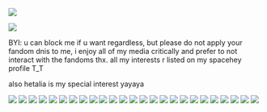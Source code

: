 ![](https://komarev.com/ghpvc/?username=craniotomy&color=red)

![](https://i.pinimg.com/originals/ad/86/1e/ad861e25cd5e28aec6b0896b43d644b2.gif)

BYI: u can block me if u want regardless, but please do not apply your fandom dnis to me, i enjoy all of my media critically and prefer to not interact with the fandoms thx. all my interests r listed on my spacehey profile T_T

also hetalia is my special interest yayaya


![](https://64.media.tumblr.com/b60f77930f2ec2c74cbba8511aaa1702/6f7f642be5f6d7a8-aa/s100x200/7bfddca6daab113b6e7f5142a2dc84cf0f1e0ad7.jpg) ![](https://64.media.tumblr.com/fee2d8e53ef7a1e23dd3b4a3f17c7ec4/86cd396632a5bfd3-3d/s100x200/16256a0051e3aebc9dc153cd455dfe515bba2ab5.pnj) ![](https://64.media.tumblr.com/927c992ab3abb7a390d8c4ce7c12eceb/8c49db604b0f3002-b5/s100x200/4be5f9cf95ee416dd2f7e89dd3cea35274ae73da.pnj) ![](https://pix.crd.co/assets/images/gallery13/c5490cca_original.png?v=95dd3781) ![](https://images-wixmp-ed30a86b8c4ca887773594c2.wixmp.com/f/3e9065b0-6e2c-4e94-8238-54ff72ba852c/d7jo8n8-c202d3a8-4772-4acd-a164-7539614e1d74.gif?token=eyJ0eXAiOiJKV1QiLCJhbGciOiJIUzI1NiJ9.eyJzdWIiOiJ1cm46YXBwOjdlMGQxODg5ODIyNjQzNzNhNWYwZDQxNWVhMGQyNmUwIiwiaXNzIjoidXJuOmFwcDo3ZTBkMTg4OTgyMjY0MzczYTVmMGQ0MTVlYTBkMjZlMCIsIm9iaiI6W1t7InBhdGgiOiJcL2ZcLzNlOTA2NWIwLTZlMmMtNGU5NC04MjM4LTU0ZmY3MmJhODUyY1wvZDdqbzhuOC1jMjAyZDNhOC00NzcyLTRhY2QtYTE2NC03NTM5NjE0ZTFkNzQuZ2lmIn1dXSwiYXVkIjpbInVybjpzZXJ2aWNlOmZpbGUuZG93bmxvYWQiXX0.XA7227F27wwIgHI9CMwp3dyxMkf5Juv-z7xYBJHsalY) ![](https://images-wixmp-ed30a86b8c4ca887773594c2.wixmp.com/f/7f43b8aa-363b-434c-bca1-ee6980e6987c/d5y05vr-5cb758eb-5359-41b9-8fd3-06ec443f6bae.gif?token=eyJ0eXAiOiJKV1QiLCJhbGciOiJIUzI1NiJ9.eyJzdWIiOiJ1cm46YXBwOjdlMGQxODg5ODIyNjQzNzNhNWYwZDQxNWVhMGQyNmUwIiwiaXNzIjoidXJuOmFwcDo3ZTBkMTg4OTgyMjY0MzczYTVmMGQ0MTVlYTBkMjZlMCIsIm9iaiI6W1t7InBhdGgiOiJcL2ZcLzdmNDNiOGFhLTM2M2ItNDM0Yy1iY2ExLWVlNjk4MGU2OTg3Y1wvZDV5MDV2ci01Y2I3NThlYi01MzU5LTQxYjktOGZkMy0wNmVjNDQzZjZiYWUuZ2lmIn1dXSwiYXVkIjpbInVybjpzZXJ2aWNlOmZpbGUuZG93bmxvYWQiXX0.DEQuMojlXEmqkz39Mhloc-W0GZcEmHZq4BgxEdzejhk) ![](https://images-wixmp-ed30a86b8c4ca887773594c2.wixmp.com/f/50d0e14d-47b5-420d-a9ac-00a7b7a67807/d63suh8-38cbebf4-860a-47e1-9c86-8aa9e57e00ff.gif?token=eyJ0eXAiOiJKV1QiLCJhbGciOiJIUzI1NiJ9.eyJzdWIiOiJ1cm46YXBwOjdlMGQxODg5ODIyNjQzNzNhNWYwZDQxNWVhMGQyNmUwIiwiaXNzIjoidXJuOmFwcDo3ZTBkMTg4OTgyMjY0MzczYTVmMGQ0MTVlYTBkMjZlMCIsIm9iaiI6W1t7InBhdGgiOiJcL2ZcLzUwZDBlMTRkLTQ3YjUtNDIwZC1hOWFjLTAwYTdiN2E2NzgwN1wvZDYzc3VoOC0zOGNiZWJmNC04NjBhLTQ3ZTEtOWM4Ni04YWE5ZTU3ZTAwZmYuZ2lmIn1dXSwiYXVkIjpbInVybjpzZXJ2aWNlOmZpbGUuZG93bmxvYWQiXX0.ySTizRoqN3Sapi1dx_-YPyUITPyEFFAjQaU5nVwTIRY) ![](https://images-wixmp-ed30a86b8c4ca887773594c2.wixmp.com/f/1263f136-1b6c-41f1-b97f-b8bc67bbf273/d7bqqmf-1d399f5f-da7d-4352-aeb8-dfe25d78dbe7.gif?token=eyJ0eXAiOiJKV1QiLCJhbGciOiJIUzI1NiJ9.eyJzdWIiOiJ1cm46YXBwOjdlMGQxODg5ODIyNjQzNzNhNWYwZDQxNWVhMGQyNmUwIiwiaXNzIjoidXJuOmFwcDo3ZTBkMTg4OTgyMjY0MzczYTVmMGQ0MTVlYTBkMjZlMCIsIm9iaiI6W1t7InBhdGgiOiJcL2ZcLzEyNjNmMTM2LTFiNmMtNDFmMS1iOTdmLWI4YmM2N2JiZjI3M1wvZDdicXFtZi0xZDM5OWY1Zi1kYTdkLTQzNTItYWViOC1kZmUyNWQ3OGRiZTcuZ2lmIn1dXSwiYXVkIjpbInVybjpzZXJ2aWNlOmZpbGUuZG93bmxvYWQiXX0.EdC-wv-gXpHTgwmcBsavqbC7u-nEFkjd7FFe3NFO4PQ) ![](https://images-wixmp-ed30a86b8c4ca887773594c2.wixmp.com/f/1263f136-1b6c-41f1-b97f-b8bc67bbf273/d748nuv-363be49a-ef4b-4487-992d-912180b7c9c0.gif?token=eyJ0eXAiOiJKV1QiLCJhbGciOiJIUzI1NiJ9.eyJzdWIiOiJ1cm46YXBwOjdlMGQxODg5ODIyNjQzNzNhNWYwZDQxNWVhMGQyNmUwIiwiaXNzIjoidXJuOmFwcDo3ZTBkMTg4OTgyMjY0MzczYTVmMGQ0MTVlYTBkMjZlMCIsIm9iaiI6W1t7InBhdGgiOiJcL2ZcLzEyNjNmMTM2LTFiNmMtNDFmMS1iOTdmLWI4YmM2N2JiZjI3M1wvZDc0OG51di0zNjNiZTQ5YS1lZjRiLTQ0ODctOTkyZC05MTIxODBiN2M5YzAuZ2lmIn1dXSwiYXVkIjpbInVybjpzZXJ2aWNlOmZpbGUuZG93bmxvYWQiXX0.UyfZRRdJq7hclBnAttGQ2x0NheUYpk9nIVlXnHWY-7E) ![](https://images-wixmp-ed30a86b8c4ca887773594c2.wixmp.com/f/9e5bf13d-9f09-4fa7-a12e-e83ab413b9d4/d2hkjye-c3a41b7b-326e-48d5-9a6c-73269ad6ccb9.gif?token=eyJ0eXAiOiJKV1QiLCJhbGciOiJIUzI1NiJ9.eyJzdWIiOiJ1cm46YXBwOjdlMGQxODg5ODIyNjQzNzNhNWYwZDQxNWVhMGQyNmUwIiwiaXNzIjoidXJuOmFwcDo3ZTBkMTg4OTgyMjY0MzczYTVmMGQ0MTVlYTBkMjZlMCIsIm9iaiI6W1t7InBhdGgiOiJcL2ZcLzllNWJmMTNkLTlmMDktNGZhNy1hMTJlLWU4M2FiNDEzYjlkNFwvZDJoa2p5ZS1jM2E0MWI3Yi0zMjZlLTQ4ZDUtOWE2Yy03MzI2OWFkNmNjYjkuZ2lmIn1dXSwiYXVkIjpbInVybjpzZXJ2aWNlOmZpbGUuZG93bmxvYWQiXX0.RM_SYKEeyoxdMyXM-E6DDmDJn0uOnQjF6RQugUrV-HI) ![](https://64.media.tumblr.com/e701dd416d88e7e732d009ce1d111734/7d5a2a14759b80c8-bd/s100x200/17612268d623383a7ff33c1efff4d2956432596a.gifv) ![](https://64.media.tumblr.com/c03ecb317d0111b00c2a1d2f4c3c37c7/4229c8f5c4353e75-48/s100x200/10eaa67003dbe41bad75d075388722e4a447b5b2.pnj) ![](https://64.media.tumblr.com/dc79ee812d38c4e6c18a250730a5e6d1/6173a3cfef3c902a-20/s100x200/25982c92beb6318166c1c36b9e78c868aea55fad.pnj) ![](https://images-wixmp-ed30a86b8c4ca887773594c2.wixmp.com/f/1263f136-1b6c-41f1-b97f-b8bc67bbf273/d7gyhyg-1e387dd7-d480-4f80-8c3b-fbe96d5f1c1e.gif?token=eyJ0eXAiOiJKV1QiLCJhbGciOiJIUzI1NiJ9.eyJzdWIiOiJ1cm46YXBwOjdlMGQxODg5ODIyNjQzNzNhNWYwZDQxNWVhMGQyNmUwIiwiaXNzIjoidXJuOmFwcDo3ZTBkMTg4OTgyMjY0MzczYTVmMGQ0MTVlYTBkMjZlMCIsIm9iaiI6W1t7InBhdGgiOiJcL2ZcLzEyNjNmMTM2LTFiNmMtNDFmMS1iOTdmLWI4YmM2N2JiZjI3M1wvZDdneWh5Zy0xZTM4N2RkNy1kNDgwLTRmODAtOGMzYi1mYmU5NmQ1ZjFjMWUuZ2lmIn1dXSwiYXVkIjpbInVybjpzZXJ2aWNlOmZpbGUuZG93bmxvYWQiXX0.tz7PIGPNZ7xCKDv4jozpBLlBGNq9Q88JuhO1YLtiC4g) ![](https://i.postimg.cc/9F3P2GG0/d7ghygk-d243206a-e259-4998-81db-3e3292f72d17.gif) ![](https://i.postimg.cc/QVLFrkw3/d2fk5iy-889c58dd-8a3b-4c5b-998e-d461380c61b1.gif) ![](https://i.postimg.cc/wMDmMGhv/d20hu0b-90df362f-f885-477b-8254-4417d9e54c58.gif) ![](https://64.media.tumblr.com/3fdc2ac90ba1de2df675344a81919b1b/6173a3cfef3c902a-09/s100x200/5744c96f25c048b351bc01aea24244223440df17.gifv) ![](https://64.media.tumblr.com/beb14c76e16fe8ad04788729c8ea95fb/6173a3cfef3c902a-e9/s250x400/2bf76d25b51b03ee95f123c10b82fa557b298b21.gifv) ![](https://files.catbox.moe/gbg1ki.png) ![](https://files.catbox.moe/s14ym7.png) ![](https://files.catbox.moe/ygto4a.png) ![](https://files.catbox.moe/bo6gop.png) ![](https://files.catbox.moe/rpp12f.png) ![](https://files.catbox.moe/0vql7c.png)
